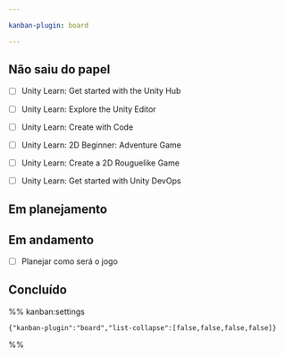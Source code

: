 ```yaml
---

kanban-plugin: board

---
```


## Não saiu do papel

- [ ] Unity Learn: Get started with the Unity Hub
- [ ] Unity Learn: Explore the Unity Editor
- [ ] Unity Learn: Create with Code
- [ ] Unity Learn: 2D Beginner: Adventure Game
- [ ] Unity Learn: Create a 2D Rouguelike Game
- [ ] Unity Learn: Get started with Unity DevOps


## Em planejamento



## Em andamento

- [ ] Planejar como será o jogo


## Concluído





%% kanban:settings
```
{"kanban-plugin":"board","list-collapse":[false,false,false,false]}
```
%%